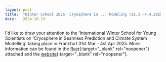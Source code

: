```yaml
---
layout: post
title:  "Winter School 2025: Cryosphere in ... Modeling (31.3.-4.4.2025)"
date:   2024-10-29
---
```


I'd like to draw your attention to the 'International Winter School for Young Scientists on 'Cryosphere in Seamless Prediction and Climate System Modelling' taking place in Frankfurt 31st Mar - 4st Apr 2025. More information can be found 
in the [flyer](https://user.uni-frankfurt.de/~bahrens/4climtropy/240922flyer.pdf){:target="_blank" rel="noopener"} attached and the [website](https://tinygu.de/cryosphere25){:target="_blank" rel="noopener"}.
